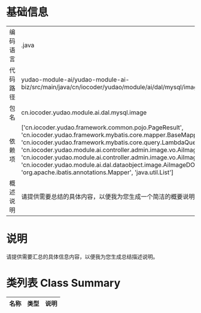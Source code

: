 # 基础信息

|      |      |
|------|------|
| 编码语言 | .java |
| 代码路径 | yudao-module-ai/yudao-module-ai-biz/src/main/java/cn/iocoder/yudao/module/ai/dal/mysql/image/AiImageMapper.java |
| 包名 | cn.iocoder.yudao.module.ai.dal.mysql.image |
| 依赖项 | ['cn.iocoder.yudao.framework.common.pojo.PageResult', 'cn.iocoder.yudao.framework.mybatis.core.mapper.BaseMapperX', 'cn.iocoder.yudao.framework.mybatis.core.query.LambdaQueryWrapperX', 'cn.iocoder.yudao.module.ai.controller.admin.image.vo.AiImagePageReqVO', 'cn.iocoder.yudao.module.ai.controller.admin.image.vo.AiImagePublicPageReqVO', 'cn.iocoder.yudao.module.ai.dal.dataobject.image.AiImageDO', 'org.apache.ibatis.annotations.Mapper', 'java.util.List'] |
| 概述说明 | 请提供需要总结的具体内容，以便我为您生成一个简洁的概要说明。 |

# 说明

请提供需要汇总的具体信息内容，以便我为您生成总结描述说明。

# 类列表 Class Summary

| 名称   | 类型  | 说明 |
|-------|------|-------------|




